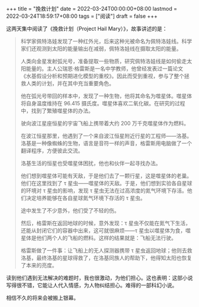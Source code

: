 +++
title = "挽救计划"
date = 2022-03-24T00:00:00+08:00
lastmod = 2022-03-24T18:59:17+08:00
tags = ["阅读"]
draft = false
+++

这两天集中阅读了《挽救计划（Project Hail Mary）》，故事讲述的是：

> 科学家佩特洛娃发现了一种红外光，后来这种光被命名为佩特洛娃线。科学家们还观测到太阳的能量输出在减弱，佩特洛娃线在摄取太阳的能量。
>
> 人类向金星发射弧光号，准备提取一些物质，研究佩特洛娃线是如何偷走太阳能量的。主人公瑞恩·格雷斯是一名中学教师，他曾经发表过一篇论文《水基假设分析和预期进化模型的重校》。因此而受到重视，参与了整个拯救人类的计划，并在其中充当重要角色。
>
> 他在弧光号带回的样本中，发现了一种生物，他将其命名为噬星体。噬星体将自身温度维持在 96.415 摄氏度。噬星体喜欢二氧化碳。在研究的过程中，找到了繁殖噬星体的办法。
>
> 驶向波江星座恒星的宇宙飞船上携带着大约 200 万千克噬星体作为燃料。
>
> 在波江恒星那里，他遇到了一个来自波江恒星附近行星的工程师——洛基。洛基是一种像蜘蛛的生物，语言是音符一样的声音，格雷斯用电脑做了一个翻译程序，方便彼此交流。
>
> 洛基生活的恒星也受噬星体困扰，他也和伙伴一起寻找办法。
>
> 他们想到噬星体可能有天敌，于是他们去了一颗行星，这是噬星体的老巢。他们在这里找到了 τ 星虫——噬星体的天敌。于是，他们想到实验各自星球的环境对 τ 星虫的影响，发现 τ 星虫无法在过高浓度的氮气环境下存活。他们决定培养能够在各自星球氮气环境下存活的 τ 星虫。
>
> 途中发生了不少意外，他们受了不轻的伤。
>
> 然后，格雷斯在返回地球的时候，意外发现：τ 星虫不仅能在氮气下生活，还能从封闭它们的容器中出来，这可就很麻烦——τ 星虫以噬星体为食，噬星体是他们两个人的飞船的燃料。这样的结果就是：飞船无法行驶。
>
> 格雷斯做了一件事：让飞船上的无人探测器携带 τ 星虫返回地球；他则去救洛基，最终洛基的星球得救了，在洛基同族人的帮助下，他得知太阳也恢复了本来的亮度。

读到他们遇到无法解决的难题时，我也很激动，为他们担心。这也表明：这部小说写得很不错，它能让人代入情感，为人物纠结担心。难得的一部科幻小说。

相信不久的将来会被搬上银幕。
